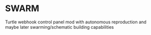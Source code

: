 # SWARM
Turtle webhook control panel mod with autonomous reproduction and maybe later swarming/schematic building capabilities

